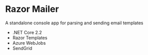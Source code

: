 # Razor Mailer

A standalone console app for parsing and sending email templates

- .NET Core 2.2
- Razor Templates
- Azure WebJobs
- SendGrid